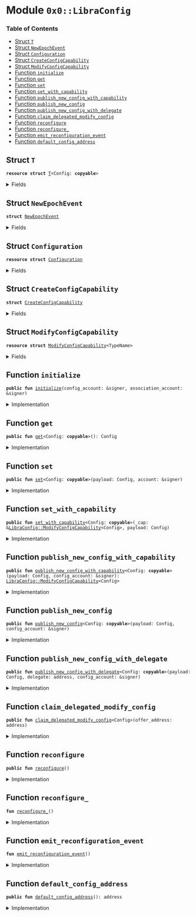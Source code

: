 
<a name="0x0_LibraConfig"></a>

# Module `0x0::LibraConfig`

### Table of Contents

-  [Struct `T`](#0x0_LibraConfig_T)
-  [Struct `NewEpochEvent`](#0x0_LibraConfig_NewEpochEvent)
-  [Struct `Configuration`](#0x0_LibraConfig_Configuration)
-  [Struct `CreateConfigCapability`](#0x0_LibraConfig_CreateConfigCapability)
-  [Struct `ModifyConfigCapability`](#0x0_LibraConfig_ModifyConfigCapability)
-  [Function `initialize`](#0x0_LibraConfig_initialize)
-  [Function `get`](#0x0_LibraConfig_get)
-  [Function `set`](#0x0_LibraConfig_set)
-  [Function `set_with_capability`](#0x0_LibraConfig_set_with_capability)
-  [Function `publish_new_config_with_capability`](#0x0_LibraConfig_publish_new_config_with_capability)
-  [Function `publish_new_config`](#0x0_LibraConfig_publish_new_config)
-  [Function `publish_new_config_with_delegate`](#0x0_LibraConfig_publish_new_config_with_delegate)
-  [Function `claim_delegated_modify_config`](#0x0_LibraConfig_claim_delegated_modify_config)
-  [Function `reconfigure`](#0x0_LibraConfig_reconfigure)
-  [Function `reconfigure_`](#0x0_LibraConfig_reconfigure_)
-  [Function `emit_reconfiguration_event`](#0x0_LibraConfig_emit_reconfiguration_event)
-  [Function `default_config_address`](#0x0_LibraConfig_default_config_address)



<a name="0x0_LibraConfig_T"></a>

## Struct `T`



<pre><code><b>resource</b> <b>struct</b> <a href="#0x0_LibraConfig_T">T</a>&lt;Config: <b>copyable</b>&gt;
</code></pre>



<details>
<summary>Fields</summary>


<dl>
<dt>

<code>payload: Config</code>
</dt>
<dd>

</dd>
</dl>


</details>

<a name="0x0_LibraConfig_NewEpochEvent"></a>

## Struct `NewEpochEvent`



<pre><code><b>struct</b> <a href="#0x0_LibraConfig_NewEpochEvent">NewEpochEvent</a>
</code></pre>



<details>
<summary>Fields</summary>


<dl>
<dt>

<code>epoch: u64</code>
</dt>
<dd>

</dd>
</dl>


</details>

<a name="0x0_LibraConfig_Configuration"></a>

## Struct `Configuration`



<pre><code><b>resource</b> <b>struct</b> <a href="#0x0_LibraConfig_Configuration">Configuration</a>
</code></pre>



<details>
<summary>Fields</summary>


<dl>
<dt>

<code>epoch: u64</code>
</dt>
<dd>

</dd>
<dt>

<code>last_reconfiguration_time: u64</code>
</dt>
<dd>

</dd>
<dt>

<code>events: <a href="event.md#0x0_Event_EventHandle">Event::EventHandle</a>&lt;<a href="#0x0_LibraConfig_NewEpochEvent">LibraConfig::NewEpochEvent</a>&gt;</code>
</dt>
<dd>

</dd>
</dl>


</details>

<a name="0x0_LibraConfig_CreateConfigCapability"></a>

## Struct `CreateConfigCapability`



<pre><code><b>struct</b> <a href="#0x0_LibraConfig_CreateConfigCapability">CreateConfigCapability</a>
</code></pre>



<details>
<summary>Fields</summary>


<dl>
<dt>

<code>dummy_field: bool</code>
</dt>
<dd>

</dd>
</dl>


</details>

<a name="0x0_LibraConfig_ModifyConfigCapability"></a>

## Struct `ModifyConfigCapability`



<pre><code><b>resource</b> <b>struct</b> <a href="#0x0_LibraConfig_ModifyConfigCapability">ModifyConfigCapability</a>&lt;TypeName&gt;
</code></pre>



<details>
<summary>Fields</summary>


<dl>
<dt>

<code>dummy_field: bool</code>
</dt>
<dd>

</dd>
</dl>


</details>

<a name="0x0_LibraConfig_initialize"></a>

## Function `initialize`



<pre><code><b>public</b> <b>fun</b> <a href="#0x0_LibraConfig_initialize">initialize</a>(config_account: &signer, association_account: &signer)
</code></pre>



<details>
<summary>Implementation</summary>


<pre><code><b>public</b> <b>fun</b> <a href="#0x0_LibraConfig_initialize">initialize</a>(config_account: &signer, association_account: &signer) {
    Transaction::assert(<a href="signer.md#0x0_Signer_address_of">Signer::address_of</a>(config_account) == <a href="#0x0_LibraConfig_default_config_address">default_config_address</a>(), 1);
    <a href="association.md#0x0_Association_grant_privilege">Association::grant_privilege</a>&lt;<a href="#0x0_LibraConfig_CreateConfigCapability">CreateConfigCapability</a>&gt;(config_account);
    <a href="association.md#0x0_Association_grant_privilege">Association::grant_privilege</a>&lt;<a href="#0x0_LibraConfig_CreateConfigCapability">CreateConfigCapability</a>&gt;(association_account);

    move_to&lt;<a href="#0x0_LibraConfig_Configuration">Configuration</a>&gt;(
        config_account,
        <a href="#0x0_LibraConfig_Configuration">Configuration</a> {
            epoch: 0,
            last_reconfiguration_time: 0,
            events: <a href="event.md#0x0_Event_new_event_handle">Event::new_event_handle</a>&lt;<a href="#0x0_LibraConfig_NewEpochEvent">NewEpochEvent</a>&gt;(config_account),
        }
    );
}
</code></pre>



</details>

<a name="0x0_LibraConfig_get"></a>

## Function `get`



<pre><code><b>public</b> <b>fun</b> <a href="#0x0_LibraConfig_get">get</a>&lt;Config: <b>copyable</b>&gt;(): Config
</code></pre>



<details>
<summary>Implementation</summary>


<pre><code><b>public</b> <b>fun</b> <a href="#0x0_LibraConfig_get">get</a>&lt;Config: <b>copyable</b>&gt;(): Config <b>acquires</b> <a href="#0x0_LibraConfig_T">T</a> {
    <b>let</b> addr = <a href="#0x0_LibraConfig_default_config_address">default_config_address</a>();
    Transaction::assert(::exists&lt;<a href="#0x0_LibraConfig_T">T</a>&lt;Config&gt;&gt;(addr), 24);
    *&borrow_global&lt;<a href="#0x0_LibraConfig_T">T</a>&lt;Config&gt;&gt;(addr).payload
}
</code></pre>



</details>

<a name="0x0_LibraConfig_set"></a>

## Function `set`



<pre><code><b>public</b> <b>fun</b> <a href="#0x0_LibraConfig_set">set</a>&lt;Config: <b>copyable</b>&gt;(payload: Config, account: &signer)
</code></pre>



<details>
<summary>Implementation</summary>


<pre><code><b>public</b> <b>fun</b> <a href="#0x0_LibraConfig_set">set</a>&lt;Config: <b>copyable</b>&gt;(payload: Config, account: &signer) <b>acquires</b> <a href="#0x0_LibraConfig_T">T</a>, <a href="#0x0_LibraConfig_Configuration">Configuration</a> {
    <b>let</b> addr = <a href="#0x0_LibraConfig_default_config_address">default_config_address</a>();
    Transaction::assert(::exists&lt;<a href="#0x0_LibraConfig_T">T</a>&lt;Config&gt;&gt;(addr), 24);
    <b>let</b> signer_address = <a href="signer.md#0x0_Signer_address_of">Signer::address_of</a>(account);
    Transaction::assert(
        ::exists&lt;<a href="#0x0_LibraConfig_ModifyConfigCapability">ModifyConfigCapability</a>&lt;Config&gt;&gt;(signer_address)
         || signer_address == <a href="association.md#0x0_Association_root_address">Association::root_address</a>(),
        24
    );

    <b>let</b> config = borrow_global_mut&lt;<a href="#0x0_LibraConfig_T">T</a>&lt;Config&gt;&gt;(addr);
    config.payload = payload;

    <a href="#0x0_LibraConfig_reconfigure_">reconfigure_</a>();
}
</code></pre>



</details>

<a name="0x0_LibraConfig_set_with_capability"></a>

## Function `set_with_capability`



<pre><code><b>public</b> <b>fun</b> <a href="#0x0_LibraConfig_set_with_capability">set_with_capability</a>&lt;Config: <b>copyable</b>&gt;(_cap: &<a href="#0x0_LibraConfig_ModifyConfigCapability">LibraConfig::ModifyConfigCapability</a>&lt;Config&gt;, payload: Config)
</code></pre>



<details>
<summary>Implementation</summary>


<pre><code><b>public</b> <b>fun</b> <a href="#0x0_LibraConfig_set_with_capability">set_with_capability</a>&lt;Config: <b>copyable</b>&gt;(
    _cap: &<a href="#0x0_LibraConfig_ModifyConfigCapability">ModifyConfigCapability</a>&lt;Config&gt;,
    payload: Config
) <b>acquires</b> <a href="#0x0_LibraConfig_T">T</a>, <a href="#0x0_LibraConfig_Configuration">Configuration</a> {
    <b>let</b> addr = <a href="#0x0_LibraConfig_default_config_address">default_config_address</a>();
    Transaction::assert(::exists&lt;<a href="#0x0_LibraConfig_T">T</a>&lt;Config&gt;&gt;(addr), 24);
    <b>let</b> config = borrow_global_mut&lt;<a href="#0x0_LibraConfig_T">T</a>&lt;Config&gt;&gt;(addr);
    config.payload = payload;

    <a href="#0x0_LibraConfig_reconfigure_">reconfigure_</a>();
}
</code></pre>



</details>

<a name="0x0_LibraConfig_publish_new_config_with_capability"></a>

## Function `publish_new_config_with_capability`



<pre><code><b>public</b> <b>fun</b> <a href="#0x0_LibraConfig_publish_new_config_with_capability">publish_new_config_with_capability</a>&lt;Config: <b>copyable</b>&gt;(payload: Config, config_account: &signer): <a href="#0x0_LibraConfig_ModifyConfigCapability">LibraConfig::ModifyConfigCapability</a>&lt;Config&gt;
</code></pre>



<details>
<summary>Implementation</summary>


<pre><code><b>public</b> <b>fun</b> <a href="#0x0_LibraConfig_publish_new_config_with_capability">publish_new_config_with_capability</a>&lt;Config: <b>copyable</b>&gt;(
    payload: Config,
    config_account: &signer,
): <a href="#0x0_LibraConfig_ModifyConfigCapability">ModifyConfigCapability</a>&lt;Config&gt; {
    Transaction::assert(
        <a href="association.md#0x0_Association_has_privilege">Association::has_privilege</a>&lt;<a href="#0x0_LibraConfig_CreateConfigCapability">CreateConfigCapability</a>&gt;(<a href="signer.md#0x0_Signer_address_of">Signer::address_of</a>(config_account)),
        1
    );

    move_to(config_account, <a href="#0x0_LibraConfig_T">T</a> { payload });
    // We don't trigger reconfiguration here, instead we'll wait for all validators <b>update</b> the binary
    // <b>to</b> register this config into ON_CHAIN_CONFIG_REGISTRY then send another transaction <b>to</b> change
    // the value which triggers the reconfiguration.

    <b>return</b> <a href="#0x0_LibraConfig_ModifyConfigCapability">ModifyConfigCapability</a>&lt;Config&gt; {}
}
</code></pre>



</details>

<a name="0x0_LibraConfig_publish_new_config"></a>

## Function `publish_new_config`



<pre><code><b>public</b> <b>fun</b> <a href="#0x0_LibraConfig_publish_new_config">publish_new_config</a>&lt;Config: <b>copyable</b>&gt;(payload: Config, config_account: &signer)
</code></pre>



<details>
<summary>Implementation</summary>


<pre><code><b>public</b> <b>fun</b> <a href="#0x0_LibraConfig_publish_new_config">publish_new_config</a>&lt;Config: <b>copyable</b>&gt;(
    payload: Config,
    config_account: &signer,
) {
    Transaction::assert(
        <a href="association.md#0x0_Association_has_privilege">Association::has_privilege</a>&lt;<a href="#0x0_LibraConfig_CreateConfigCapability">CreateConfigCapability</a>&gt;(<a href="signer.md#0x0_Signer_address_of">Signer::address_of</a>(config_account)),
        1
    );

    move_to(config_account, <a href="#0x0_LibraConfig_ModifyConfigCapability">ModifyConfigCapability</a>&lt;Config&gt; {});
    move_to(config_account, <a href="#0x0_LibraConfig_T">T</a>{ payload });
    // We don't trigger reconfiguration here, instead we'll wait for all validators <b>update</b> the binary
    // <b>to</b> register this config into ON_CHAIN_CONFIG_REGISTRY then send another transaction <b>to</b> change
    // the value which triggers the reconfiguration.
}
</code></pre>



</details>

<a name="0x0_LibraConfig_publish_new_config_with_delegate"></a>

## Function `publish_new_config_with_delegate`



<pre><code><b>public</b> <b>fun</b> <a href="#0x0_LibraConfig_publish_new_config_with_delegate">publish_new_config_with_delegate</a>&lt;Config: <b>copyable</b>&gt;(payload: Config, delegate: address, config_account: &signer)
</code></pre>



<details>
<summary>Implementation</summary>


<pre><code><b>public</b> <b>fun</b> <a href="#0x0_LibraConfig_publish_new_config_with_delegate">publish_new_config_with_delegate</a>&lt;Config: <b>copyable</b>&gt;(
    payload: Config,
    delegate: address,
    config_account: &signer
) {
    Transaction::assert(
        <a href="association.md#0x0_Association_has_privilege">Association::has_privilege</a>&lt;<a href="#0x0_LibraConfig_CreateConfigCapability">CreateConfigCapability</a>&gt;(<a href="signer.md#0x0_Signer_address_of">Signer::address_of</a>(config_account)),
        1
    );

    <a href="offer.md#0x0_Offer_create">Offer::create</a>(<a href="#0x0_LibraConfig_ModifyConfigCapability">ModifyConfigCapability</a>&lt;Config&gt; {}, delegate);
    move_to_sender(<a href="#0x0_LibraConfig_T">T</a>{ payload });
    // We don't trigger reconfiguration here, instead we'll wait for all validators <b>update</b> the binary
    // <b>to</b> register this config into ON_CHAIN_CONFIG_REGISTRY then send another transaction <b>to</b> change
    // the value which triggers the reconfiguration.
}
</code></pre>



</details>

<a name="0x0_LibraConfig_claim_delegated_modify_config"></a>

## Function `claim_delegated_modify_config`



<pre><code><b>public</b> <b>fun</b> <a href="#0x0_LibraConfig_claim_delegated_modify_config">claim_delegated_modify_config</a>&lt;Config&gt;(offer_address: address)
</code></pre>



<details>
<summary>Implementation</summary>


<pre><code><b>public</b> <b>fun</b> <a href="#0x0_LibraConfig_claim_delegated_modify_config">claim_delegated_modify_config</a>&lt;Config&gt;(offer_address: address) {
    move_to_sender(<a href="offer.md#0x0_Offer_redeem">Offer::redeem</a>&lt;<a href="#0x0_LibraConfig_ModifyConfigCapability">ModifyConfigCapability</a>&lt;Config&gt;&gt;(offer_address))
}
</code></pre>



</details>

<a name="0x0_LibraConfig_reconfigure"></a>

## Function `reconfigure`



<pre><code><b>public</b> <b>fun</b> <a href="#0x0_LibraConfig_reconfigure">reconfigure</a>()
</code></pre>



<details>
<summary>Implementation</summary>


<pre><code><b>public</b> <b>fun</b> <a href="#0x0_LibraConfig_reconfigure">reconfigure</a>() <b>acquires</b> <a href="#0x0_LibraConfig_Configuration">Configuration</a> {
    // Only callable by association address or by the VM internally.
    Transaction::assert(
        <a href="association.md#0x0_Association_has_privilege">Association::has_privilege</a>&lt;<a href="#0x0_LibraConfig_CreateConfigCapability">Self::CreateConfigCapability</a>&gt;(Transaction::sender()),
        1
    );
    <a href="#0x0_LibraConfig_reconfigure_">reconfigure_</a>();
}
</code></pre>



</details>

<a name="0x0_LibraConfig_reconfigure_"></a>

## Function `reconfigure_`



<pre><code><b>fun</b> <a href="#0x0_LibraConfig_reconfigure_">reconfigure_</a>()
</code></pre>



<details>
<summary>Implementation</summary>


<pre><code><b>fun</b> <a href="#0x0_LibraConfig_reconfigure_">reconfigure_</a>() <b>acquires</b> <a href="#0x0_LibraConfig_Configuration">Configuration</a> {
   // Do not do anything <b>if</b> time is not set up yet, this is <b>to</b> avoid genesis emit too many epochs.
   <b>if</b> (<a href="libra_time.md#0x0_LibraTimestamp_is_genesis">LibraTimestamp::is_genesis</a>()) {
       <b>return</b> ()
   };

   <b>let</b> config_ref = borrow_global_mut&lt;<a href="#0x0_LibraConfig_Configuration">Configuration</a>&gt;(<a href="#0x0_LibraConfig_default_config_address">default_config_address</a>());

   // Ensure that there is at most one reconfiguration per transaction. This <b>ensures</b> that there is a 1-1
   // correspondence between system reconfigurations and emitted ReconfigurationEvents.

   <b>let</b> current_block_time = <a href="libra_time.md#0x0_LibraTimestamp_now_microseconds">LibraTimestamp::now_microseconds</a>();
   Transaction::assert(current_block_time &gt; config_ref.last_reconfiguration_time, 23);
   config_ref.last_reconfiguration_time = current_block_time;

   <a href="#0x0_LibraConfig_emit_reconfiguration_event">emit_reconfiguration_event</a>();
}
</code></pre>



</details>

<a name="0x0_LibraConfig_emit_reconfiguration_event"></a>

## Function `emit_reconfiguration_event`



<pre><code><b>fun</b> <a href="#0x0_LibraConfig_emit_reconfiguration_event">emit_reconfiguration_event</a>()
</code></pre>



<details>
<summary>Implementation</summary>


<pre><code><b>fun</b> <a href="#0x0_LibraConfig_emit_reconfiguration_event">emit_reconfiguration_event</a>() <b>acquires</b> <a href="#0x0_LibraConfig_Configuration">Configuration</a> {
    <b>let</b> config_ref = borrow_global_mut&lt;<a href="#0x0_LibraConfig_Configuration">Configuration</a>&gt;(<a href="#0x0_LibraConfig_default_config_address">default_config_address</a>());
    config_ref.epoch = config_ref.epoch + 1;

    <a href="event.md#0x0_Event_emit_event">Event::emit_event</a>&lt;<a href="#0x0_LibraConfig_NewEpochEvent">NewEpochEvent</a>&gt;(
        &<b>mut</b> config_ref.events,
        <a href="#0x0_LibraConfig_NewEpochEvent">NewEpochEvent</a> {
            epoch: config_ref.epoch,
        },
    );
}
</code></pre>



</details>

<a name="0x0_LibraConfig_default_config_address"></a>

## Function `default_config_address`



<pre><code><b>public</b> <b>fun</b> <a href="#0x0_LibraConfig_default_config_address">default_config_address</a>(): address
</code></pre>



<details>
<summary>Implementation</summary>


<pre><code><b>public</b> <b>fun</b> <a href="#0x0_LibraConfig_default_config_address">default_config_address</a>(): address {
    0xF1A95
}
</code></pre>



</details>
